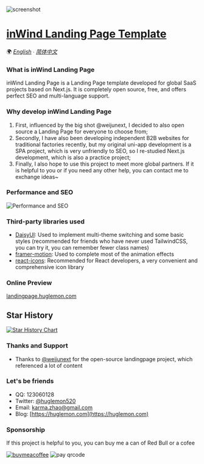 ![screenshot](https://mp-bca925c9-72bc-4e92-8c87-d596015241bf.cdn.bspapp.com/2024/06/29/48052030-56853423-SafariLight.png)

# [inWind Landing Page Template](https://landingpage.huglemon.com/)

🌍 *[English](README.md) ∙ [简体中文](README-zh.md)*

### What is inWind Landing Page

inWind Landing Page is a Landing Page template developed for global SaaS projects based on Next.js. It is completely open source, free, and offers perfect SEO and multi-language support.

### Why develop inWind Landing Page

1. First, influenced by the big shot @weijunext, I decided to also open source a Landing Page for everyone to choose from;
2. Secondly, I have also been developing independent B2B websites for traditional factories recently, but my original uni-app development is a SPA project, which is very unfriendly to SEO, so I re-studied Next.js development, which is also a practice project;
3. Finally, I also hope to use this project to meet more global partners. If it is helpful to you or if you need any other help, you can contact me to exchange ideas~

### Performance and SEO

![Performance and SEO](https://mp-bca925c9-72bc-4e92-8c87-d596015241bf.cdn.bspapp.com/2024/06/29/50354654-99418765-SafariLight.png)

### Third-party libraries used

- [DaisyUI](https://daisyui.com/): Used to implement multi-theme switching and some basic styles (recommended for friends who have never used TailwindCSS, you can try it, you can remember fewer class names)
- [framer-motion](https://www.framer.com/motion/): Used to complete most of the animation effects
- [react-icons](https://react-icons.github.io/react-icons/): Recommended for React developers, a very convenient and comprehensive icon library


### Online Preview

[landingpage.huglemon.com](https://landingpage.huglemon.com/)

## Star History

[![Star History Chart](https://api.star-history.com/svg?repos=huglemon/inwind-landing-page&type=Date)](https://star-history.com/#huglemon/inwind-landing-page&Date)


### Thanks and Support

-   Thanks to [@weijunext](https://weijunext.com/) for the open-source landingpage project, which referenced a lot of content

### Let's be friends

-   QQ: 123060128
-   Twitter: [@huglemon520](x.com/huglemon520)
-   Email: [karma.zhao@gmail.com](mailto:karma.zhao@gmail.com)
-   Blog: [https://huglemon.com](https://huglemon.com)

### Sponsorship

If this project is helpful to you, you can buy me a can of Red Bull or a cofee

[![buymeacoffee](https://cdn.buymeacoffee.com/buttons/v2/default-yellow.png "buymeacoffee")](https://buymeacoffee.com/huglemon "buymeacoffee")
![pay qrcode](https://mp-bca925c9-72bc-4e92-8c87-d596015241bf.cdn.bspapp.com/2024/06/29/48706370-14858221-WechatIMG135.jpg)